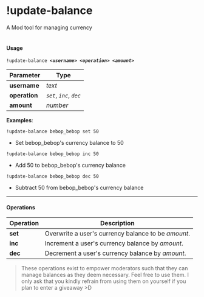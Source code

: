# !update-balance
A Mod tool for managing currency
<br><br>
#### Usage
`!update-balance `__*`<username>`*__` `__*`<operation>`*__` `__*`<amount>`*__

|Parameter|Type|
|---|---|
|__username__|_text_|
|__operation__|_`set`_, _`inc`_, _`dec`_|
|__amount__|_number_|

__Examples__:

`!update-balance bebop_bebop set 50`
- Set bebop_bebop's currency balance to 50

`!update-balance bebop_bebop inc 50`
-  Add 50 to bebop_bebop's currency balance

`!update-balance bebop_bebop dec 50`
- Subtract 50 from bebop_bebop's currency balance

___

#### Operations
|Operation|Description|
|---|---|
|__set__|Overwrite a user's currency balance to be _amount_.|
|__inc__|Increment a user's currency balance by _amount_.|
|__dec__|Decrement a user's currency balance by _amount_.|

> These operations exist to empower moderators such that they can
manage balances as they deem necessary. Feel free to use them. I only
ask that you kindly refrain from using them on yourself if you plan
to enter a giveaway >D

